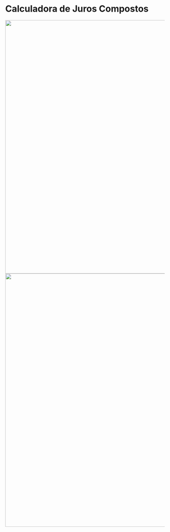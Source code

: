# Calculadora de Juros Compostos

<div align="center">
<img src="https://github.com/nicolas-tavares/calculadora-juros-compostos/assets/138027100/160b7c71-3160-477b-873c-58976a067c2b" width="800px" />   
<img src="https://github.com/nicolas-tavares/calculadora-juros-compostos/assets/138027100/215b7403-7c15-46ee-9332-adbed8ef9d12" width="800px" />    
</div> 
